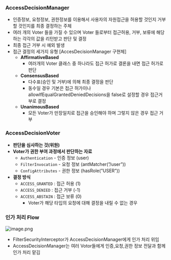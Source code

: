 ### AccessDecisionManager

- 인증정보, 요청정보, 권한정보를 이용해서 사용자의 자원접근을 허용할 것인지 거부할 것인지를 최종 결정하는 주체
- 여러 개의 Voter 들을 가질 수 있으며 Voter 들로부터 접근허용, 거부, 보류에 해당하는 각각의 값을 리턴받고 판단 및 결정
- 최종 접근 거부 시 예외 발생
- 접근 결정의 세가지 유형 [AccesDecisionManager 구현체]
    - **AffirmativeBased**
        - 여러개의 Voter 클래스 중 하나라도 접근 허가로 결론을 내면 접근 허가로 판단
    - **ConsensusBased**
        - 다수표(승인 및 거부)에 의해 최종 결정을 판단
        - 동수일 경우 기본은 접근 허가이나 allowlfEqualGrantedDeniedDecisions을 false로 설정할 경우 접근거부로 결정
    - **UnanimousBased**
        - 모든 Voter가 만장일치로 접근을 승인해야 하며 그렇지 않은 경우 접근 거부

### AccessDecisionVoter

- **판단을 심사하는 것(위원)**
- **Voter가 권한 부여 과정에서 판단하는 자료**
    - `Authentication` - 인증 정보 (user)
    - `FilterInvocation` - 요청 정보 (antMatcher(”/user”))
    - `ConfigAttributes` -  권한 정보 (hasRole(”USER”))
- **결정 방식**
    - `ACCESS_GRANTED` : 접근 허용 (1)
    - `ACCESS_DENIED` : 접근 거부 (-1)
    - `ACCESS_ABSTAIN` : 접근 보류 (0)
        - Voter가 해당 타입의 요청에 대해 결정을 내릴 수 없는 경우

### 인가 처리 Flow

![image.png](https://prod-files-secure.s3.us-west-2.amazonaws.com/7f2365ae-ea78-4340-b09d-9671c8c311c7/6fada47c-7194-4f66-89dc-ab4e6dd8f203/image.png)

- FilterSecurityInterceptor가 AccessDecisionManager에게 인가 처리 위임
- AccessDecisionManager는 여러 Votor들에게 인증,요청,권한 정보 전달과 함께 인가 처리 맡김